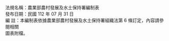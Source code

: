 法規名稱：農業部農村發展及水土保持署編制表  
發布日期：民國 112 年 07 月 31 日  
編 註：本編制表依據農業部農村發展及水土保持署組織法第 6 條訂定，內容請參閱相關  
圖表附檔。  


